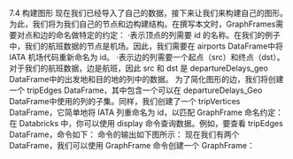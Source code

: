 
7.4 构建图形
现在我们已经导入了自己的数据，接下来让我们来构建自己的图形。为此，我们将为我们自己的节点和边构建结构。在撰写本文时，GraphFrames需要对点和边的命名做特定的约定：
·表示顶点的列需要 id 的名称。在我们的例子中，我们的航班数据的节点是机场。因此，我们需要在 airports DataFrame中将 IATA 机场代码重新命名为 id。
·表示边的列需要一个起点（src）和终点（dst）。对于我们的航班数据，边是航班，因此 src 和 dst 是 departureDelays_geo DataFrame中的出发地和目的地的列中的数据。
为了简化图形的边，我们将创建一个 tripEdges DataFrame，其中包含一个可以在 departureDelays_Geo DataFrame中使用的列的子集。同样，我们创建了一个 tripVertices DataFrame，它简单地将 IATA 列重命名为 id，以匹配 GraphFrame 命名约定：
在 Databricks 中，你可以使用 display 命令查询数据。例如，要查看 tripEdges DataFrame，命令如下：
命令的输出如下图所示：
现在我们有两个 DataFrame，我们可以使用 GraphFrame 命令创建一个 GraphFrame：
